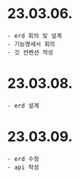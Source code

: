 # 23.03.06.
```
- erd 회의 및 설계
- 기능명세서 회의
- 깃 컨벤션 작성
```

# 23.03.08.
```
- erd 설계
```

# 23.03.09.
```
- erd 수정
- api 작성
```

